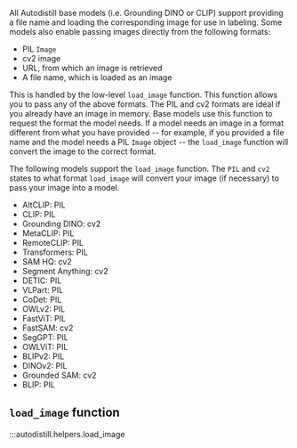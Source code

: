 All Autodistill base models (i.e. Grounding DINO or CLIP) support providing a file name and loading the corresponding image for use in labeling. Some models also enable passing images directly from the following formats:

- PIL `Image`
- cv2 image
- URL, from which an image is retrieved
- A file name, which is loaded as an image

This is handled by the low-level `load_image` function. This function allows you to pass any of the above formats. The PIL and cv2 formats are ideal if you already have an image in memory. Base models use this function to request the format the model needs. If a model needs an image in a format different from what you have provided -- for example, if you provided a file name and the model needs a PIL `Image` object -- the `load_image` function will convert the image to the correct format.

The following models support the `load_image` function. The `PIL` and `cv2` states to what format `load_image` will convert your image (if necessary) to pass your image into a model.

- AltCLIP: PIL
- CLIP: PIL
- Grounding DINO: cv2
- MetaCLIP: PIL
- RemoteCLIP: PIL
- Transformers: PIL
- SAM HQ: cv2
- Segment Anything: cv2
- DETIC: PIL
- VLPart: PIL
- CoDet: PIL
- OWLv2: PIL
- FastViT: PIL
- FastSAM: cv2
- SegGPT: PIL
- OWLViT: PIL
- BLIPv2: PIL
- DINOv2: PIL
- Grounded SAM: cv2
- BLIP: PIL

## `load_image` function

:::autodistill.helpers.load_image